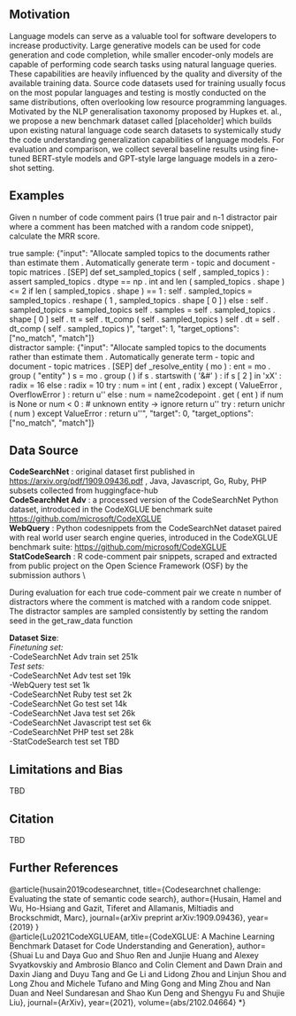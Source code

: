 ## Motivation
Language models can serve as a valuable tool for software developers to increase productivity. Large generative models can be used for code generation and code completion, while smaller encoder-only models are capable of performing code search tasks using natural language queries. These capabilities are heavily influenced by the quality and diversity of the available training data. Source code datasets used for training usually focus on the most popular languages and testing is mostly conducted on the same distributions, often overlooking low resource programming languages. Motivated by the NLP generalisation taxonomy proposed by Hupkes et. al., we propose a new benchmark dataset called [placeholder] which builds upon existing natural language code search datasets to systemically study the code understanding generalization capabilities of language models. For evaluation and comparison, we collect several baseline results using fine-tuned BERT-style models and GPT-style large language models in a zero-shot setting.

## Examples
Given n number of code comment pairs (1 true pair and n-1 distractor pair where a comment has been matched with a random code snippet), calculate the MRR score.

true sample: {"input": "Allocate sampled topics to the documents rather than estimate them . Automatically generate term - topic and document - topic matrices . [SEP] def set_sampled_topics ( self , sampled_topics ) : assert sampled_topics . dtype == np . int and len ( sampled_topics . shape ) <= 2 if len ( sampled_topics . shape ) == 1 : self . sampled_topics = sampled_topics . reshape ( 1 , sampled_topics . shape [ 0 ] ) else : self . sampled_topics = sampled_topics self . samples = self . sampled_topics . shape [ 0 ] self . tt = self . tt_comp ( self . sampled_topics ) self . dt = self . dt_comp ( self . sampled_topics )", "target": 1, "target_options": ["no_match", "match"]} \
distractor sample: {"input": "Allocate sampled topics to the documents rather than estimate them . Automatically generate term - topic and document - topic matrices . [SEP] def _resolve_entity ( mo ) : ent = mo . group ( \"entity\" ) s = mo . group ( ) if s . startswith ( '&#' ) : if s [ 2 ] in 'xX' : radix = 16 else : radix = 10 try : num = int ( ent , radix ) except ( ValueError , OverflowError ) : return u'' else : num = name2codepoint . get ( ent ) if num is None or num < 0 : # unknown entity -> ignore return u'' try : return unichr ( num ) except ValueError : return u''", "target": 0, "target_options": ["no_match", "match"]}

## Data Source
**CodeSearchNet** : original dataset first published in https://arxiv.org/pdf/1909.09436.pdf , Java, Javascript, Go, Ruby, PHP subsets collected from huggingface-hub \
**CodeSearchNet Adv** : a processed version of the CodeSearchNet Python dataset, introduced in the CodeXGLUE benchmark suite https://github.com/microsoft/CodeXGLUE \
**WebQuery** : Python codesnippets from the CodeSearchNet dataset paired with real world user search engine queries, introduced in the CodeXGLUE benchmark suite: https://github.com/microsoft/CodeXGLUE \
**StatCodeSearch** : R code-comment pair snippets, scraped and extracted from public project on the Open Science Framework (OSF) by the submission authors \

During evaluation for each true code-comment pair we create n number of distractors where the comment is matched with a random code snippet. The distractor samples are sampled consistently by setting the random seed in the get_raw_data function

**Dataset Size**:\
*Finetuning set:* \
 -CodeSearchNet Adv train set 251k \
*Test sets:* \
 -CodeSearchNet Adv test set 19k \
 -WebQuery test set 1k \
 -CodeSearchNet Ruby test set 2k \
 -CodeSearchNet Go test set 14k \
 -CodeSearchNet Java test set 26k \
 -CodeSearchNet Javascript test set 6k \
 -CodeSearchNet PHP test set 28k \
 -StatCodeSearch test set TBD 
## Limitations and Bias
TBD

## Citation
TBD

## Further References
@article{husain2019codesearchnet,
  title={Codesearchnet challenge: Evaluating the state of semantic code search},
  author={Husain, Hamel and Wu, Ho-Hsiang and Gazit, Tiferet and Allamanis, Miltiadis and Brockschmidt, Marc},
  journal={arXiv preprint arXiv:1909.09436},
  year={2019}
} \
@article{Lu2021CodeXGLUEAM,
  title={CodeXGLUE: A Machine Learning Benchmark Dataset for Code Understanding and Generation},
  author={Shuai Lu and Daya Guo and Shuo Ren and Junjie Huang and Alexey Svyatkovskiy and Ambrosio Blanco and Colin Clement and Dawn Drain and Daxin Jiang and Duyu Tang and Ge Li and Lidong Zhou and Linjun Shou and Long Zhou and Michele Tufano and Ming Gong and Ming Zhou and Nan Duan and Neel Sundaresan and Shao Kun Deng and Shengyu Fu and Shujie Liu},
  journal={ArXiv},
  year={2021},
  volume={abs/2102.04664}
*}
